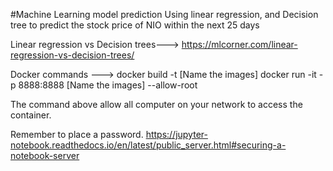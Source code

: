 
#Machine Learning model prediction
Using linear regression, and Decision tree to predict the stock price of NIO within the next 25 days

Linear regression vs Decision trees--->
https://mlcorner.com/linear-regression-vs-decision-trees/

Docker commands --->
docker build -t [Name the images]
docker run -it -p 8888:8888 [Name the images] --allow-root 

The command above allow all computer on your network to access the container.


Remember to place a password.
https://jupyter-notebook.readthedocs.io/en/latest/public_server.html#securing-a-notebook-server

